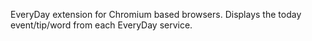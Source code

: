 EveryDay extension for Chromium based browsers.
Displays the today event/tip/word from each EveryDay service.